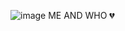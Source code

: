 ![image](https://github.com/user-attachments/assets/75300e28-80ac-4c40-ab37-ebeb87acc686)
ME AND WHO 💔
